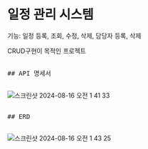 # 일정 관리 시스템

기능: 일정 등록, 조회, 수정, 삭제, 담당자 등록, 삭제

CRUD구현이 목적인 프로젝트

<pre>
  
## API 명세서
  
</pre>
![스크린샷 2024-08-16 오전 1 41 33](https://github.com/user-attachments/assets/13a67490-b010-490f-a363-21ed81dea19d)

<pre>
  
## ERD
  
</pre>

![스크린샷 2024-08-16 오전 1 43 25](https://github.com/user-attachments/assets/58e3c7bd-991c-4653-9883-48284e7a07aa)
